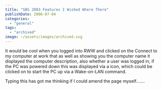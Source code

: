 ```yaml
---
title: "SBS 2003 Features I Wished Where There"
publishDate: 2006-07-04
categories: 
  - "general"
tags:
  - "archived"
image: ~/assets/images/archived.svg
---
```


It would be cool when you logged into RWW and clicked on the Connect to my computer at work that as well as showing you the computer name it displayed the computer description, also whether a user was logged in, if the PC was powered down this was displayed via a icon, which could be clicked on to start the PC up via a Wake-on-LAN command.

Typing this has got me thinking if I could amend the page myself.......
